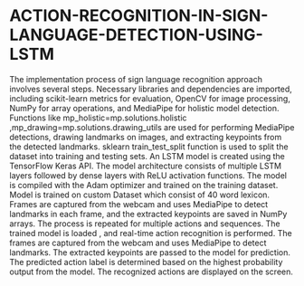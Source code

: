 # ACTION-RECOGNITION-IN-SIGN-LANGUAGE-DETECTION-USING-LSTM

The implementation process of sign language recognition approach  involves several steps. Necessary libraries and dependencies are imported, including scikit-learn metrics for evaluation, OpenCV for image processing, NumPy for array operations, and MediaPipe for holistic model detection. Functions like mp_holistic=mp.solutions.holistic ,mp_drawing=mp.solutions.drawing_utils are used for performing MediaPipe detections, drawing landmarks on images, and extracting keypoints from the detected landmarks.
sklearn train_test_split function is used to split the dataset into training and testing sets.  An LSTM model is created using the TensorFlow Keras API. The model architecture consists of multiple LSTM layers followed by dense layers with ReLU activation functions. The model is compiled with the Adam optimizer and trained on the training dataset.
Model is trained on custom Dataset which consist of 40 word lexicon. Frames are captured from the webcam and uses MediaPipe to detect landmarks in each frame, and the extracted keypoints are saved in NumPy arrays. The process is repeated for multiple actions and sequences.
The trained model is loaded , and real-time action recognition is performed. The frames are captured from the webcam and uses MediaPipe to detect landmarks. The extracted keypoints are passed to the model for prediction. The predicted action label is determined based on the highest probability output from the model. The recognized actions are displayed on the screen.
